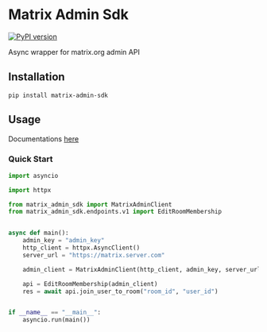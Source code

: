 # Matrix Admin Sdk

[![PyPI version](https://badge.fury.io/py/matrix-admin-sdk.svg)](https://badge.fury.io/py/matrix-admin-sdk)

Async wrapper for matrix.org admin API


## Installation
```shell
pip install matrix-admin-sdk
```

## Usage
Documentations [here](https://dmitriiweb.github.io/matrix-admin-sdk/)

### Quick Start
```python
import asyncio

import httpx

from matrix_admin_sdk import MatrixAdminClient
from matrix_admin_sdk.endpoints.v1 import EditRoomMembership


async def main():
    admin_key = "admin_key"
    http_client = httpx.AsyncClient()
    server_url = "https://matrix.server.com"

    admin_client = MatrixAdminClient(http_client, admin_key, server_url)

    api = EditRoomMembership(admin_client)
    res = await api.join_user_to_room("room_id", "user_id")


if __name__ == "__main__":
    asyncio.run(main())
```